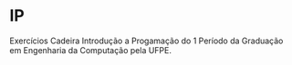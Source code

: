 # IP
Exercícios Cadeira Introdução a Progamação do 1 Período da Graduação em Engenharia da Computação pela UFPE.

